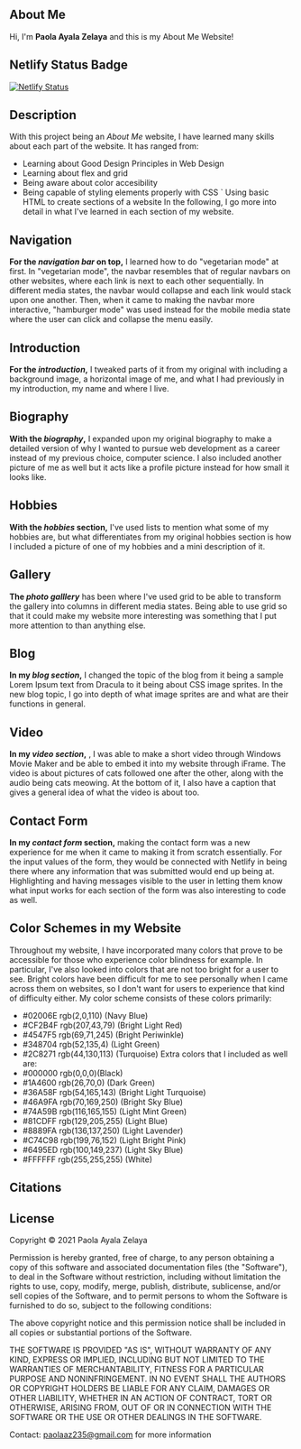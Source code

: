 ## About Me
Hi, I'm **Paola Ayala Zelaya** and this is my About Me Website!
## Netlify Status Badge
[![Netlify Status](https://api.netlify.com/api/v1/badges/b6fb59c7-9e37-46af-b97f-04ba1f5f5098/deploy-status)](https://app.netlify.com/sites/about-me-payalazelaya/deploys)
## Description
With this project being an _About Me_ website, I have learned many skills about each part of the website. It has ranged from: 
 - Learning about Good Design Principles in Web Design
 - Learning about flex and grid
 - Being aware about color accesibility 
 - Being capable of styling elements properly with CSS 
 ` Using basic HTML to create sections of a website
 In the following, I go more into detail in what I've learned in each section of my website. 
## Navigation
**For the _navigation bar_ on top,** I learned how to do "vegetarian mode" at first. In "vegetarian mode", the navbar resembles that of regular navbars on other websites, where each link is next to each other sequentially. In different media states, the navbar would collapse and each link would stack upon one another. Then, when it came to making the navbar more interactive, "hamburger mode" was used instead for the mobile media state where the user can click and collapse the menu easily. 
## Introduction
**For the _introduction_,** I tweaked parts of it from my original with including a background image, a horizontal image of me, and what I had previously in my introduction, my name and where I live. 
## Biography
**With the _biography_,** I expanded upon my original biography to make a detailed version of why I wanted to pursue web development as a career instead of my previous choice, computer science. I also included another picture of me as well but it acts like a profile picture instead for how small it looks like. 
## Hobbies
**With the _hobbies_ section,** I've used lists to mention what some of my hobbies are, but what differentiates from my original hobbies section is how I included a picture of one of my hobbies and a mini description of it. 
## Gallery 
**The _photo galllery_** has been where I've used grid to be able to transform the gallery into columns in different media states. Being able to use grid so that it could make my website more interesting was something that I put more attention to than anything else. 
## Blog
**In my _blog section_,** I changed the topic of the blog from it being a sample Lorem Ipsum text from Dracula to it being about CSS image sprites. In the new blog topic, I go into depth of what image sprites are and what are their functions in general. 
## Video
**In my _video section_,** , I was able to make a short video through Windows Movie Maker and be able to embed it into my website through iFrame. The video is about pictures of cats followed one after the other, along with the audio being cats meowing. At the bottom of it, I also have a caption that gives a general idea of what the video is about too.  
## Contact Form 
**In my _contact form_ section,** making the contact form was a new experience for me when it came to making it from scratch essentially. For the input values of the form, they would be connected with Netlify in being there where any information that was submitted would end up being at. Highlighting and having messages visible to the user in letting them know what input works for each section of the form was also interesting to code as well. 
## Color Schemes in my Website
Throughout my website, I have incorporated many colors that prove to be accessible for those who experience color blindness for example. In particular, I've also looked into colors that are not too bright for a user to see. Bright colors have been difficult for me to see personally when I came across them on websites, so I don't want for users to experience that kind of difficulty either. 
My color scheme consists of these colors primarily: 
- #02006E rgb(2,0,110) (Navy Blue)
- #CF2B4F rgb(207,43,79) (Bright Light Red)
- #4547F5 rgb(69,71,245) (Bright Periwinkle)
- #348704 rgb(52,135,4) (Light Green)
- #2C8271 rgb(44,130,113) (Turquoise)
Extra colors that I included as well are: 
- #000000 rgb(0,0,0)(Black)
- #1A4600 rgb(26,70,0) (Dark Green)
- #36A58F rgb(54,165,143) (Bright Light Turquoise)
- #46A9FA rgb(70,169,250) (Bright Sky Blue)
- #74A59B rgb(116,165,155) (Light Mint Green)
- #81CDFF rgb(129,205,255) (Light Blue)
- #8889FA rgb(136,137,250) (Light Lavender)
- #C74C98 rgb(199,76,152) (Light Bright Pink)
- #6495ED rgb(100,149,237) (Light Sky Blue)
- #FFFFFF rgb(255,255,255) (White)
## Citations 
## License 
Copyright © 2021 Paola Ayala Zelaya 

Permission is hereby granted, free of charge, to any person obtaining a copy
of this software and associated documentation files (the "Software"), to deal
in the Software without restriction, including without limitation the rights
to use, copy, modify, merge, publish, distribute, sublicense, and/or sell
copies of the Software, and to permit persons to whom the Software is
furnished to do so, subject to the following conditions:

The above copyright notice and this permission notice shall be included in all
copies or substantial portions of the Software.

THE SOFTWARE IS PROVIDED "AS IS", WITHOUT WARRANTY OF ANY KIND, EXPRESS OR
IMPLIED, INCLUDING BUT NOT LIMITED TO THE WARRANTIES OF MERCHANTABILITY,
FITNESS FOR A PARTICULAR PURPOSE AND NONINFRINGEMENT. IN NO EVENT SHALL THE
AUTHORS OR COPYRIGHT HOLDERS BE LIABLE FOR ANY CLAIM, DAMAGES OR OTHER
LIABILITY, WHETHER IN AN ACTION OF CONTRACT, TORT OR OTHERWISE, ARISING FROM,
OUT OF OR IN CONNECTION WITH THE SOFTWARE OR THE USE OR OTHER DEALINGS IN THE
SOFTWARE.

Contact: paolaaz235@gmail.com for more information
